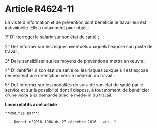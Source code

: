 # Article R4624-11

La visite d'information et de prévention dont bénéficie le travailleur est individuelle. Elle a notamment pour objet : 

1° D'interroger le salarié sur son état de santé ; 

2° De l'informer sur les risques éventuels auxquels l'expose son poste de travail ; 

3° De le sensibiliser sur les moyens de prévention à mettre en œuvre ; 

4° D'identifier si son état de santé ou les risques auxquels il est exposé nécessitent une orientation vers le médecin du
travail ; 

5° De l'informer sur les modalités de suivi de son état de santé par le service et sur la possibilité dont il dispose, à tout
moment, de bénéficier d'une visite à sa demande avec le médecin du travail.

**Liens relatifs à cet article**

	**Modifié par**:

	  - Décret n°2016-1908 du 27 décembre 2016 - art. 1
